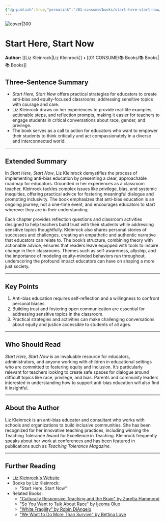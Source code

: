 ```yaml
---
{"dg-publish":true,"permalink":"/01-consume/books/start-here-start-now/","title":"Start Here, Start Now","tags":["anti-bias-education","equity","teaching-strategies","inclusive-education","social-justice"]}
---
```



![cover|300](http://books.google.com/books/content?id=d6JWzgEACAAJ&printsec=frontcover&img=1&zoom=1&source=gbs_api)

# Start Here, Start Now
**Author:** [[Liz Kleinrock\|Liz Kleinrock]] • [[01 CONSUME/📚 Books/📚 Books\|📚 Books]]
## Three-Sentence Summary

- _Start Here, Start Now_ offers practical strategies for educators to create anti-bias and equity-focused classrooms, addressing sensitive topics with courage and care.
- Liz Kleinrock draws on her experiences to provide real-life examples, actionable steps, and reflection prompts, making it easier for teachers to engage students in critical conversations about race, gender, and privilege.
- The book serves as a call to action for educators who want to empower their students to think critically and act compassionately in a diverse and interconnected world.

---

## Extended Summary

In _Start Here, Start Now_, Liz Kleinrock demystifies the process of implementing anti-bias education by presenting a clear, approachable roadmap for educators. Grounded in her experiences as a classroom teacher, Kleinrock tackles complex issues like privilege, bias, and systemic inequities, offering practical advice for fostering meaningful dialogue and promoting inclusivity. The book emphasizes that anti-bias education is an ongoing journey, not a one-time event, and encourages educators to start wherever they are in their understanding.

Each chapter provides reflection questions and classroom activities designed to help teachers build trust with their students while addressing sensitive topics thoughtfully. Kleinrock also shares personal stories of successes and challenges, creating an empathetic and authentic narrative that educators can relate to. The book’s structure, combining theory with actionable advice, ensures that readers leave equipped with tools to inspire change in their classrooms. Themes such as self-awareness, allyship, and the importance of modeling equity-minded behaviors run throughout, underscoring the profound impact educators can have on shaping a more just society.

---

## Key Points

1. Anti-bias education requires self-reflection and a willingness to confront personal biases.
2. Building trust and fostering open communication are essential for addressing sensitive topics in the classroom.
3. Practical strategies and activities can make challenging conversations about equity and justice accessible to students of all ages.

---

## Who Should Read

_Start Here, Start Now_ is an invaluable resource for educators, administrators, and anyone working with children in educational settings who are committed to fostering equity and inclusion. It’s particularly relevant for teachers looking to create safe spaces for dialogue around difficult topics like race, privilege, and bias. Parents and community leaders interested in understanding how to support anti-bias education will also find it insightful.

---

## About the Author

Liz Kleinrock is an anti-bias educator and consultant who works with schools and organizations to build inclusive communities. She has been recognized for her innovative teaching practices, including winning the Teaching Tolerance Award for Excellence in Teaching. Kleinrock frequently speaks about her work at conferences and has been featured in publications such as _Teaching Tolerance Magazine_.

---

## Further Reading

- [Liz Kleinrock's Website](https://teachandtransform.org)
- Books by Liz Kleinrock:
    - "Start Here, Start Now"
- Related Books:
    - ["Culturally Responsive Teaching and the Brain" by Zaretta Hammond](https://example.com)
    - ["So You Want to Talk About Race" by Ijeoma Oluo](https://example.com)
    - ["White Fragility" by Robin DiAngelo](https://example.com)
    - ["We Want to Do More Than Survive" by Bettina Love](https://example.com)